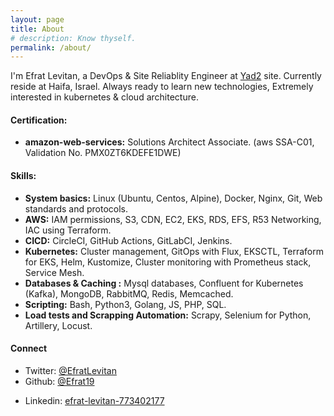 ```yaml
---
layout: page
title: About
# description: Know thyself.
permalink: /about/
---
```


I'm Efrat Levitan, a DevOps & Site Reliablity Engineer at [Yad2](https://www.yad2.co.il) site.
Currently reside at Haifa, Israel. 
Always ready to learn new technologies, Extremely interested in kubernetes & cloud architecture.

#### Certification:
- **amazon-web-services:** Solutions Architect Associate.
(aws SSA-C01, Validation No. PMX0ZT6KDEFE1DWE)

#### Skills:
- **System basics:** Linux (Ubuntu, Centos, Alpine), Docker, Nginx, Git, Web standards and protocols.
- **AWS:** IAM permissions, S3, CDN, EC2, EKS, RDS, EFS, R53 Networking, IAC using Terraform.
- **CICD:** CircleCI, GitHub Actions, GitLabCI, Jenkins.
- **Kubernetes:** Cluster management, GitOps with Flux, EKSCTL, Terraform for EKS, Helm, Kustomize, Cluster monitoring with Prometheus stack, Service Mesh.
- **Databases & Caching :** Mysql databases, Confluent for Kubernetes (Kafka), MongoDB, RabbitMQ, Redis, Memcached.
- **Scripting:** Bash, Python3, Golang, JS, PHP, SQL.
- **Load tests and Scrapping Automation:** Scrapy, Selenium for Python, Artillery, Locust.
#### Connect

<!-- * Facebook: [yumauchiumi](https://www.facebook.com/yumauchiumi) -->
* Twitter: [@EfratLevitan](https://twitter.com/EfratLevitan)
* Github: [@Efrat19](https://github.com/Efrat19)
<!-- * Kaggle: [@yumaloop](https://www.kaggle.com/yumaloop) -->
<!-- * Hatena Blog: [yul.hatenablog.com](https://yul.hatenablog.com/archive) -->
* Linkedin: [efrat-levitan-773402177](https://www.linkedin.com/in/efrat-levitan-773402177/)
<!-- * Wantedly: [users/18935801](https://www.wantedly.com/users/18935801) -->
